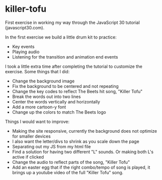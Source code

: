 # killer-tofu

First exercise in working my way through the JavaScript 30 tutorial (javascript30.com).

In the first exercise we build a little drum kit to practice:
- Key events
- Playing audio
- Listening for the transition and animation end events

I took a little extra time after completing the tutorial to customize the exercise. Some things that I did:
- Change the background image
- Fix the background to be centered and not repeating
- Change the key codes to reflect The Beets hit song, "Killer Tofu"
- Break the words out into two lines
- Center the words vertically and horizontally
- Add a more cartoon-y font
- Change up the colors to match The Beets logo

Things I would want to improve:
- Making the site responsive, currently the background does not optimize for smaller devices
- I also want the letter/divs to shrink as you scale down the page
- Separating out my JS from my html file
- Find a solution for having two different "L" sounds. Or making both L's active if clicked
- Change the audio to reflect parts of the song, "Killer Tofu"
- Add an easter egg that if the right combo/tempo of song is played, it brings up a youtube video of the full "Killer Tofu" song. 
